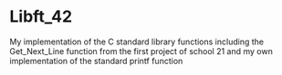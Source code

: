 # Libft_42


My implementation of the C standard library functions including the Get_Next_Line function from the first project of school 21 and my own implementation of the standard printf function
